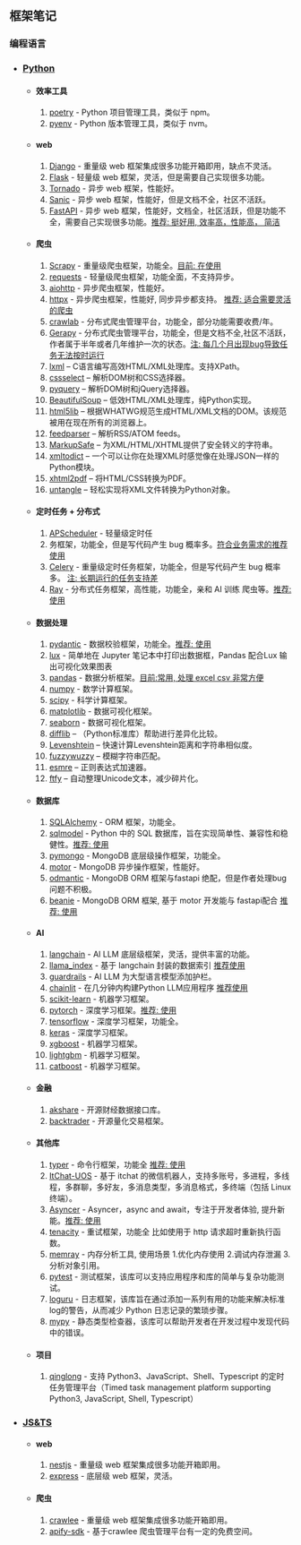 ## 框架笔记

### 编程语言
- ### [Python]()
  - #### 效率工具
    1. [poetry](https://python-poetry.org/) - Python 项目管理工具，类似于 npm。
    2. [pyenv](https://github.com/pyenv/pyenv.git) - Python 版本管理工具，类似于 nvm。   
  - #### web
    1. [Django](https://www.djangoproject.com/) - 重量级 web 框架集成很多功能开箱即用，缺点不灵活。
    2. [Flask](https://flask.palletsprojects.com/en/1.1.x/) - 轻量级 web 框架，灵活，但是需要自己实现很多功能。
    3. [Tornado](https://www.tornadoweb.org/en/stable/) - 异步 web 框架，性能好。
    4. [Sanic](https://sanic.readthedocs.io/en/latest/) - 异步 web 框架，性能好，但是文档不全，社区不活跃。
    5. [FastAPI](https://fastapi.tiangolo.com/) - 异步 web 框架，性能好，文档全，社区活跃，但是功能不全，需要自己实现很多功能。[推荐: 挺好用, 效率高，性能高， 简洁]()
  - #### 爬虫
    1. [Scrapy](https://scrapy.org/) - 重量级爬虫框架，功能全。[目前: 在使用]()
    2. [requests](https://requests.readthedocs.io/en/master/) - 轻量级爬虫框架，功能全面，不支持异步。
    3. [aiohttp](https://docs.aiohttp.org/en/stable/) - 异步爬虫框架，性能好。
    4. [httpx](https://www.python-httpx.org/) - 异步爬虫框架，性能好, 同步异步都支持。 [推荐: 适合需要灵活的爬虫]()
    5. [crawlab](https://github.com/crawlab-team/crawlab.git) - 分布式爬虫管理平台，功能全，部分功能需要收费/年。
    6. [Gerapy](https://github.com/Gerapy/Gerapy.git) - 分布式爬虫管理平台，功能全，但是文档不全,社区不活跃，作者属于半年或者几年维护一次的状态。[注: 每几个月出现bug导致任务无法按时运行]()
    7. [lxml](https://lxml.de/) – C语言编写高效HTML/XML处理库。支持XPath。
    8. [cssselect](https://cssselect.readthedocs.io/) – 解析DOM树和CSS选择器。
    9. [pyquery](https://pythonhosted.org/pyquery/) – 解析DOM树和jQuery选择器。
    10. [BeautifulSoup](https://www.crummy.com/software/BeautifulSoup/) – 低效HTML/XML处理库，纯Python实现。
    11. [html5lib](https://html5lib.readthedocs.io/) – 根据WHATWG规范生成HTML/XML文档的DOM。该规范被用在现在所有的浏览器上。
    12. [feedparser](https://pythonhosted.org/feedparser/) – 解析RSS/ATOM feeds。
    13. [MarkupSafe](https://palletsprojects.com/p/markupsafe/) – 为XML/HTML/XHTML提供了安全转义的字符串。
    14. [xmltodict](https://github.com/martinblech/xmltodict) – 一个可以让你在处理XML时感觉像在处理JSON一样的Python模块。
    15. [xhtml2pdf](https://github.com/xhtml2pdf/xhtml2pdf) – 将HTML/CSS转换为PDF。
    16. [untangle](https://github.com/stchris/untangle) – 轻松实现将XML文件转换为Python对象。
  - #### 定时任务 + 分布式
    1. [APScheduler](https://apscheduler.readthedocs.io/en/stable/) - 轻量级定时任
    2. 务框架，功能全，但是写代码产生 bug 概率多。[符合业务需求的推荐使用]()
    3. [Celery](https://docs.celeryproject.org/en/stable/) - 重量级定时任务框架，功能全，但是写代码产生 bug 概率多。 [注: 长期运行的任务支持差]()
    4. [Ray](https://docs.ray.io/en/latest/) - 分布式任务框架，高性能，功能全，亲和 AI 训练 爬虫等。[推荐: 使用]()
  - #### 数据处理
    1. [pydantic](https://pydantic-docs.helpmanual.io/) - 数据校验框架，功能全。[推荐: 使用]()
    2. [lux](https://github.com/lux-org/lux.git) - 简单地在 Jupyter 笔记本中打印出数据框，Pandas 配合Lux 输出可视化效果图表
    3. [pandas](https://pandas.pydata.org/) - 数据分析框架。[目前:常用, 处理 excel csv 非常方便]()
    4. [numpy](https://numpy.org/) - 数学计算框架。
    5. [scipy](https://www.scipy.org/) - 科学计算框架。
    6. [matplotlib](https://matplotlib.org/) - 数据可视化框架。
    7. [seaborn](https://seaborn.pydata.org/) - 数据可视化框架。
    8. [difflib](https://docs.python.org/3/library/difflib.html) – （Python标准库）帮助进行差异化比较。
    9. [Levenshtein](https://pypi.org/project/python-Levenshtein/) – 快速计算Levenshtein距离和字符串相似度。
    10. [fuzzywuzzy](https://pypi.org/project/fuzzywuzzy/) – 模糊字符串匹配。
    11. [esmre](https://pypi.org/project/esmre/) – 正则表达式加速器。
    12. [ftfy](https://pypi.org/project/ftfy/) – 自动整理Unicode文本，减少碎片化。
  - #### 数据库
    1. [SQLAlchemy](https://www.sqlalchemy.org/) - ORM 框架，功能全。
    2. [sqlmodel](https://github.com/tiangolo/sqlmodel.git) - Python 中的 SQL 数据库，旨在实现简单性、兼容性和稳健性。[推荐: 使用]()
    3. [pymongo](https://github.com/mongodb/mongo-python-driver.git) - MongoDB 底层级操作框架，功能全。
    4. [motor](https://github.com/mongodb/motor.git) - MongoDB 异步操作框架，性能好。
    5. [odmantic](https://github.com/art049/odmantic.git) - MongoDB ORM 框架与fastapi 绝配，但是作者处理bug问题不积极。
    6. [beanie](https://github.com/roman-right/beanie.git) - MongoDB ORM 框架, 基于 motor 开发能与 fastapi配合 [推荐: 使用]()
  - #### AI
    1. [langchain]() - AI LLM 底层级框架，灵活，提供丰富的功能。
    2. [llama_index]() - 基于 langchain 封装的数据索引 [推荐使用]()
    3. [guardrails](https://github.com/ShreyaR/guardrails.git) - AI LLM 为大型语言模型添加护栏。
    4. [chainlit](https://github.com/Chainlit/chainlit.git) - 在几分钟内构建Python LLM应用程序 [推荐使用]()
    5. [scikit-learn](https://scikit-learn.org/stable/) - 机器学习框架。
    6. [pytorch](https://pytorch.org/) - 深度学习框架。[推荐: 使用]()
    7. [tensorflow](https://www.tensorflow.org/) - 深度学习框架，功能全。
    8. [keras](https://keras.io/) - 深度学习框架。
    9. [xgboost](https://xgboost.readthedocs.io/en/latest/) - 机器学习框架。
    10. [lightgbm](https://lightgbm.readthedocs.io/en/latest/) - 机器学习框架。
    11. [catboost](https://catboost.ai/) - 机器学习框架。
  - #### 金融
    1. [akshare](https://github.com/akfamily/akshare.git) - 开源财经数据接口库。
    2. [backtrader](https://github.com/mementum/backtrader.git) - 开源量化交易框架。
  - #### 其他库
    1. [typer](https://github.com/tiangolo/typer.git) - 命令行框架，功能全 [推荐: 使用]()
    2. [ItChat-UOS](https://github.com/why2lyj/ItChat-UOS.git) - 基于 itchat 的微信机器人，支持多账号，多进程，多线程，多群聊，多好友，多消息类型，多消息格式，多终端（包括 Linux 终端）。
    3. [Asyncer](https://github.com/tiangolo/asyncer.git) - Asyncer，async and await，专注于开发者体验, 提升新能。[推荐: 使用]()
    4. [tenacity](https://github.com/jd/tenacity) - 重试框架，功能全 比如使用于 http 请求超时重新执行函数。
    5. [memray](https://github.com/bloomberg/memray.git) - 内存分析工具, 使用场景 1.优化内存使用 2.调试内存泄漏 3.分析对象引用。
    6. [pytest](https://github.com/pytest-dev/pytest.git) - 测试框架，该库可以支持应用程序和库的简单与复杂功能测试。
    7. [loguru](https://github.com/Delgan/loguru.git) - 日志框架，该库旨在通过添加一系列有用的功能来解决标准log的警告，从而减少 Python 日志记录的繁琐步骤。
    8. [mypy](https://github.com/python/mypy.git) - 静态类型检查器，该库可以帮助开发者在开发过程中发现代码中的错误。
  - #### 项目
    1. [qinglong](https://github.com/whyour/qinglong.git) - 支持 Python3、JavaScript、Shell、Typescript 的定时任务管理平台（Timed task management platform supporting Python3, JavaScript, Shell, Typescript）
   
- ### [JS&TS]()
  - #### web
    1. [nestjs](https://github.com/nestjs/nest.git) - 重量级 web 框架集成很多功能开箱即用。
    2. [express](https://github.com/expressjs/express.git) - 底层级 web 框架，灵活。
  - #### 爬虫
    1. [crawlee](https://github.com/apify/crawlee.git) - 重量级 web 框架集成很多功能开箱即用。
    2. [apify-sdk](https://github.com/apify/apify-sdk-js.git) - 基于crawlee 爬虫管理平台有一定的免费空间。